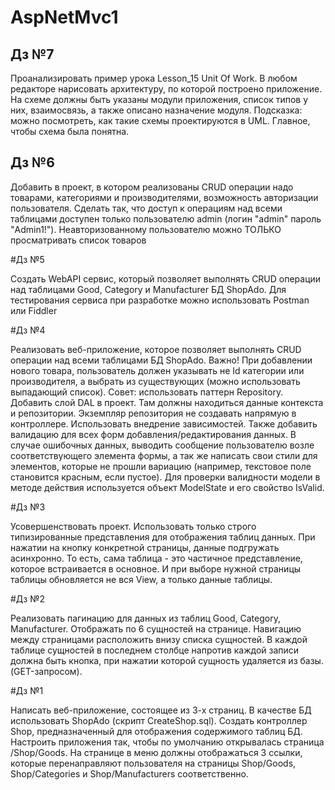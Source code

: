 # AspNetMvc1

## Дз №7

Проанализировать пример урока Lesson_15 Unit Of Work.
В любом редакторе нарисовать архитектуру, по которой построено приложение.
На схеме должны быть указаны модули приложения, список типов у них, взаимосвязь, а также описано назначение модуля.
Подсказка: можно посмотреть, как такие схемы проектируются в UML. 
Главное, чтобы схема была понятна.

## Дз №6

Добавить в проект, в котором реализованы CRUD операции надо товарами, категориями и производителями, возможность авторизации пользователя.
Сделать так, что доступ к операциям над всеми таблицами доступен только пользователю admin (логин "admin" пароль "Admin1!").
Неавторизованному пользователю можно ТОЛЬКО просматривать список товаров

#Дз №5

Создать WebAPI сервис, который позволяет выполнять CRUD операции над таблицами Good, Category и Manufacturer БД ShopAdo.
Для тестирования сервиса при разработке можно использовать Postman или Fiddler

#Дз №4

Реализовать веб-приложение, которое позволяет выполнять CRUD операции над всеми таблицами БД ShopAdo.
Важно! При добавлении нового товара, пользователь должен указывать не Id категории или производителя, а выбрать из существующих (можно использовать выпадающий список).
Совет: использовать паттерн Repository.
Добавить слой DAL в проект. Там должны находиться данные контекста и репозитории.
Экземпляр репозитория не создавать напрямую в контроллере. Использовать внедрение зависимостей.
Также добавить валидацию для всех форм добавления/редактирования данных.
В случае ошибочных данных, выводить сообщение пользователю возле соответствующего элемента формы, а так же написать свои стили для элементов, которые не прошли вариацию (например, текстовое поле становится красным, если пустое).
Для проверки валидности модели в методе действия используется объект ModelState и его свойство IsValid.

#Дз №3

Усовершенствовать проект.
Использовать только строго типизированные представления для отображения таблиц данных.
При нажатии на кнопку конкретной страницы, данные подгружать асинхронно.
То есть, сама таблица - это частичное представление, которое встраивается в основное.
И при выборе нужной страницы таблицы обновляется не вся View, а только данные таблицы.

#Дз №2

Реализовать пагинацию для данных из таблиц Good, Category, Manufacturer.
Отображать по 6 сущностей на странице.
Навигацию между страницами расположить внизу списка сущностей.
В каждой таблице сущностей в последнем столбце напротив каждой записи должна быть кнопка, при нажатии которой сущность удаляется из базы. (GET-запросом).

#Дз №1

Написать веб-приложение, состоящее из 3-х страниц.
В качестве БД использовать ShopAdo (скрипт CreateShop.sql).
Создать контроллер Shop, предназначенный для отображения содержимого таблиц БД.
Настроить приложения так, чтобы по умолчанию открывалась страница /Shop/Goods.
На странице в меню должны отображаться 3 ссылки, которые перенаправляют пользователя
на страницы Shop/Goods, Shop/Categories и Shop/Manufacturers соответственно.
